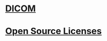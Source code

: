 ﻿<!--
SPDX-FileCopyrightText: © 2021-2022 MONAI Consortium
SPDX-License-Identifier: Apache License 2.0
-->

# [DICOM](dicom.md)
# [Open Source Licenses](open-source-licenses.md)
